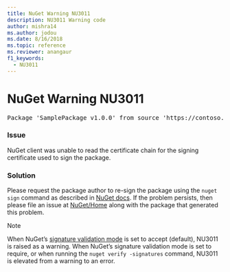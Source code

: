 ```yaml
---
title: NuGet Warning NU3011
description: NU3011 Warning code
author: mishra14
ms.author: jodou
ms.date: 8/16/2018
ms.topic: reference
ms.reviewer: anangaur
f1_keywords: 
  - NU3011
---
```


# NuGet Warning NU3011

<pre>Package 'SamplePackage v1.0.0' from source 'https://contoso.com/index.json': The primary signature is invalid.</pre>

### Issue

NuGet client was unable to read the certificate chain for the signing certificate used to sign the package.


### Solution

Please request the package author to re-sign the package using the `nuget sign` command as described in [NuGet docs](../../create-packages/sign-a-package.md). If the problem persists, then please file an issue at [NuGet/Home](https://github.com/NuGet/Home/issues) along with the package that generated this problem.


> [!Note]
> When NuGet’s [signature validation mode](../../consume-packages/installing-signed-packages.md#configure-package-signature-requirements) is set to accept (default), NU3011 is raised as a warning. 
> When NuGet’s signature validation mode is set to require, or when running the `nuget verify -signatures` command, NU3011 is elevated from a warning to an error. 
